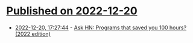 # [Published on 2022-12-20](index.md)

* [2022-12-20, 17:27:44](https://news.ycombinator.com/item?id=34069106) - [Ask HN: Programs that saved you 100 hours? (2022 edition)](https://news.ycombinator.com/item?id=34069106)
